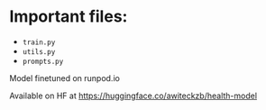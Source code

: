 # Important files:
* `train.py`
* `utils.py`
* `prompts.py`

Model finetuned on runpod.io

Available on HF at https://huggingface.co/awiteckzb/health-model
